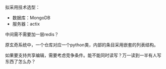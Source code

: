 拟采用技术选型：

- 数据库：MongoDB
- 服务器：actix

中间需不需要加一层redis？

原玄奇系统中，一个仓库对应一个python类，内部的条目采用嵌套的列表结构。

如果要支持共享编辑，需要考虑竞争条件。能不能同时读写？万一读到一半有人写东西了怎么办？